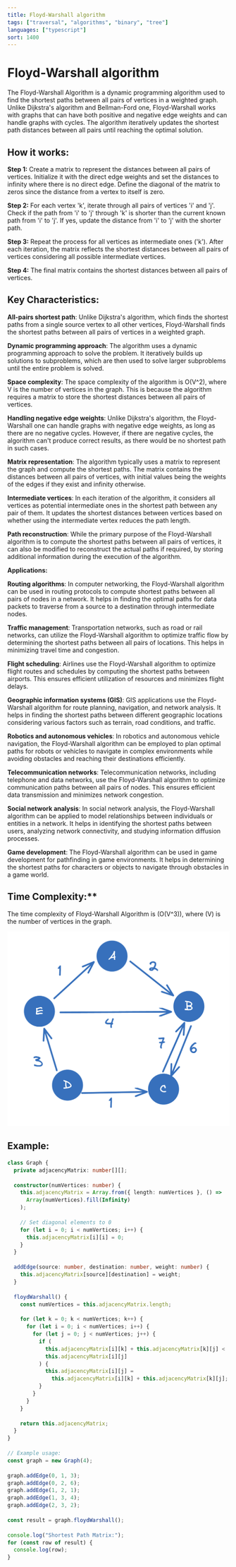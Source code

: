 ```yaml
---
title: Floyd-Warshall algorithm
tags: ["traversal", "algorithms", "binary", "tree"]
languages: ["typescript"]
sort: 1400
---
```


# Floyd-Warshall algorithm

The Floyd-Warshall Algorithm is a dynamic programming algorithm used to find the shortest paths between all pairs of vertices in a weighted graph. Unlike Dijkstra's algorithm and Bellman-Ford one, Floyd-Warshall works with graphs that can have both positive and negative edge weights and can handle graphs with cycles. The algorithm iteratively updates the shortest path distances between all pairs until reaching the optimal solution.

## How it works:

**Step 1:** Create a matrix to represent the distances between all pairs of vertices. Initialize it with the direct edge weights and set the distances to infinity where there is no direct edge. Define the diagonal of the matrix to zeros since the distance from a vertex to itself is zero.

**Step 2:** For each vertex 'k', iterate through all pairs of vertices 'i' and 'j'. Check if the path from 'i' to 'j' through 'k' is shorter than the current known path from 'i' to 'j'. If yes, update the distance from 'i' to 'j' with the shorter path.

**Step 3:** Repeat the process for all vertices as intermediate ones ('k'). After each iteration, the matrix reflects the shortest distances between all pairs of vertices considering all possible intermediate vertices.

**Step 4:** The final matrix contains the shortest distances between all pairs of vertices.

## Key Characteristics:

**All-pairs shortest path**: Unlike Dijkstra's algorithm, which finds the shortest paths from a single source vertex to all other vertices, Floyd-Warshall finds the shortest paths between all pairs of vertices in a weighted graph.

**Dynamic programming approach**: The algorithm uses a dynamic programming approach to solve the problem. It iteratively builds up solutions to subproblems, which are then used to solve larger subproblems until the entire problem is solved.

**Space complexity**: The space complexity of the algorithm is O(V^2), where V is the number of vertices in the graph. This is because the algorithm requires a matrix to store the shortest distances between all pairs of vertices.

**Handling negative edge weights**: Unlike Dijkstra's algorithm, the Floyd-Warshall one can handle graphs with negative edge weights, as long as there are no negative cycles. However, if there are negative cycles, the algorithm can't produce correct results, as there would be no shortest path in such cases.

**Matrix representation**: The algorithm typically uses a matrix to represent the graph and compute the shortest paths. The matrix contains the distances between all pairs of vertices, with initial values being the weights of the edges if they exist and infinity otherwise.

**Intermediate vertices**: In each iteration of the algorithm, it considers all vertices as potential intermediate ones in the shortest path between any pair of them. It updates the shortest distances between vertices based on whether using the intermediate vertex reduces the path length.

**Path reconstruction**: While the primary purpose of the Floyd-Warshall algorithm is to compute the shortest paths between all pairs of vertices, it can also be modified to reconstruct the actual paths if required, by storing additional information during the execution of the algorithm.

**Applications:**

**Routing algorithms**: In computer networking, the Floyd-Warshall algorithm can be used in routing protocols to compute shortest paths between all pairs of nodes in a network. It helps in finding the optimal paths for data packets to traverse from a source to a destination through intermediate nodes.

**Traffic management**: Transportation networks, such as road or rail networks, can utilize the Floyd-Warshall algorithm to optimize traffic flow by determining the shortest paths between all pairs of locations. This helps in minimizing travel time and congestion.

**Flight scheduling**: Airlines use the Floyd-Warshall algorithm to optimize flight routes and schedules by computing the shortest paths between airports. This ensures efficient utilization of resources and minimizes flight delays.

**Geographic information systems (GIS)**: GIS applications use the Floyd-Warshall algorithm for route planning, navigation, and network analysis. It helps in finding the shortest paths between different geographic locations considering various factors such as terrain, road conditions, and traffic.

**Robotics and autonomous vehicles**: In robotics and autonomous vehicle navigation, the Floyd-Warshall algorithm can be employed to plan optimal paths for robots or vehicles to navigate in complex environments while avoiding obstacles and reaching their destinations efficiently.

**Telecommunication networks**: Telecommunication networks, including telephone and data networks, use the Floyd-Warshall algorithm to optimize communication paths between all pairs of nodes. This ensures efficient data transmission and minimizes network congestion.

**Social network analysis**: In social network analysis, the Floyd-Warshall algorithm can be applied to model relationships between individuals or entities in a network. It helps in identifying the shortest paths between users, analyzing network connectivity, and studying information diffusion processes.

**Game development**: The Floyd-Warshall algorithm can be used in game development for pathfinding in game environments. It helps in determining the shortest paths for characters or objects to navigate through obstacles in a game world.

## Time Complexity:**
The time complexity of Floyd-Warshall Algorithm is \(O(V^3)\), where \(V\) is the number of vertices in the graph.

![Floyd-Warshall algorithm](https://raw.githubusercontent.com/AndersDeath/holy-theory/main/images/floyd-warshall.png)

## Example:

```typescript
class Graph {
  private adjacencyMatrix: number[][];

  constructor(numVertices: number) {
    this.adjacencyMatrix = Array.from({ length: numVertices }, () =>
      Array(numVertices).fill(Infinity)
    );

    // Set diagonal elements to 0
    for (let i = 0; i < numVertices; i++) {
      this.adjacencyMatrix[i][i] = 0;
    }
  }

  addEdge(source: number, destination: number, weight: number) {
    this.adjacencyMatrix[source][destination] = weight;
  }

  floydWarshall() {
    const numVertices = this.adjacencyMatrix.length;

    for (let k = 0; k < numVertices; k++) {
      for (let i = 0; i < numVertices; i++) {
        for (let j = 0; j < numVertices; j++) {
          if (
            this.adjacencyMatrix[i][k] + this.adjacencyMatrix[k][j] <
            this.adjacencyMatrix[i][j]
          ) {
            this.adjacencyMatrix[i][j] =
              this.adjacencyMatrix[i][k] + this.adjacencyMatrix[k][j];
          }
        }
      }
    }

    return this.adjacencyMatrix;
  }
}

// Example usage:
const graph = new Graph(4);

graph.addEdge(0, 1, 3);
graph.addEdge(0, 2, 6);
graph.addEdge(1, 2, 1);
graph.addEdge(1, 3, 4);
graph.addEdge(2, 3, 2);

const result = graph.floydWarshall();

console.log("Shortest Path Matrix:");
for (const row of result) {
  console.log(row);
}
```
